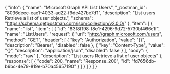 {
  "info": {
    "name": "Microsoft Graph API List Users",
    "_postman_id": "8036deec-eae1-4033-ad22-f9de427be7d1",
    "description": "List users Retrieve a list of user objects.",
    "schema": "https://schema.getpostman.com/json/collection/v2.0.0/"
  },
  "item": [
    {
      "name": "list",
      "item": [
        {
          "id": "83f8f198-f8c1-4296-9d72-5730bf466e1f",
          "name": "ListUsers",
          "request": {
            "url": "http://graph.microsoft.com/users",
            "method": "GET",
            "header": [
              {
                "key": "Authorization",
                "value": "{}",
                "description": "Bearer",
                "disabled": false
              },
              {
                "key": "Content-Type",
                "value": "{}",
                "description": "application/json",
                "disabled": false
              }
            ],
            "body": {
              "mode": "raw"
            },
            "description": "List users Retrieve a list of user objects"
          },
          "response": [
            {
              "code": 200,
              "name": "Response_200",
              "id": "fd7656db-b6bc-4e79-819e-b70a45657190"
            }
          ]
        }
      ]
    }
  ]
}